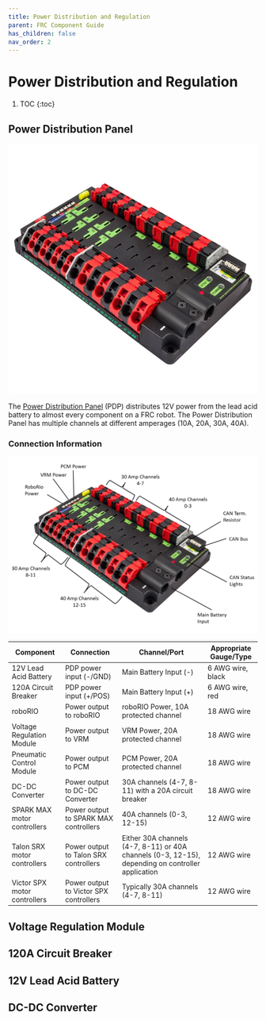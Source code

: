 ```yaml
---
title: Power Distribution and Regulation
parent: FRC Component Guide
has_children: false
nav_order: 2
---
```


# Power Distribution and Regulation



 1. TOC
{:toc}

## Power Distribution Panel

![](../res/PDP.jpg)

The [Power Distribution Panel](https://www.andymark.com/products/power-distribution-panel) (PDP) distributes 12V power from the lead acid battery to almost every component on a FRC robot. The Power Distribution Panel has multiple channels at different amperages (10A, 20A, 30A, 40A).

### Connection Information

![](../res/PDPPorts.png)

| Component                    | Connection                             | Channel/Port                                                 | Appropriate Gauge/Type |
| ---------------------------- | -------------------------------------- | ------------------------------------------------------------ | ---------------------- |
| 12V Lead Acid Battery        | PDP power input (-/GND)                | Main Battery Input (-)                                       | 6 AWG wire, black      |
| 120A Circuit Breaker         | PDP power input (+/POS)                | Main Battery Input (+)                                       | 6 AWG wire, red        |
| roboRIO                      | Power output to roboRIO                | roboRIO Power, 10A protected channel                         | 18 AWG wire            |
| Voltage Regulation Module    | Power output to VRM                    | VRM Power, 20A protected channel                             | 18 AWG wire            |
| Pneumatic Control Module     | Power output to PCM                    | PCM Power, 20A protected channel                             | 18 AWG wire            |
| DC-DC Converter              | Power output to DC-DC Converter        | 30A channels (4-7, 8-11) with a 20A circuit breaker          | 18 AWG wire            |
| SPARK MAX motor controllers  | Power output to SPARK MAX controllers  | 40A channels (0-3, 12-15)                                    | 12 AWG wire            |
| Talon SRX motor controllers  | Power output to Talon SRX controllers  | Either 30A channels (4-7, 8-11) or 40A channels (0-3, 12-15), depending on controller application | 12 AWG wire            |
| Victor SPX motor controllers | Power output to Victor SPX controllers | Typically 30A channels (4-7, 8-11)                           | 12 AWG wire            |



## Voltage Regulation Module

## 120A Circuit Breaker

## 12V Lead Acid Battery

## DC-DC Converter

